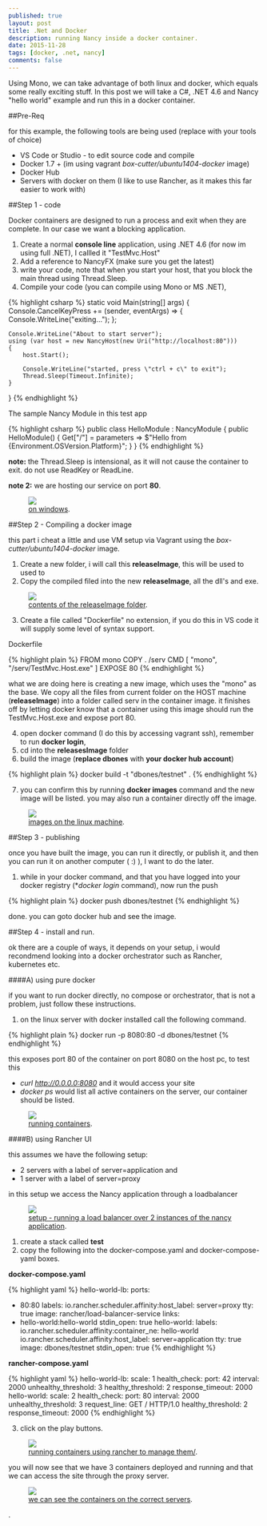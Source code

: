 ```yaml
---
published: true
layout: post
title: .Net and Docker
description: running Nancy inside a docker container.
date: 2015-11-28
tags: [docker, .net, nancy]
comments: false
---
```


Using Mono, we can take advantage of both linux and docker, which equals some really exciting stuff. In this post we will take a C#, .NET 4.6 and Nancy "hello world" example and run this in a docker container. 

##Pre-Req

for this example, the following tools are being used (replace with your tools of choice)

- VS Code or Studio - to edit source code and compile
- Docker 1.7 + (im using vagrant *box-cutter/ubuntu1404-docker* image)
- Docker Hub
- Servers with docker on them (I like to use Rancher, as it makes this far easier to work with)

##Step 1 - code

Docker containers are designed to run a process and exit when they are complete. In our case we want a blocking application.

1. Create a normal **console line** application, using .NET 4.6 (for now im using full .NET), I callled it "TestMvc.Host" 
2. Add a reference to NancyFX (make sure you get the latest)
3. write your code, note that when you start your host, that you block the main thread using Thread.Sleep.
4. Compile your code (you can compile using Mono or MS .NET),

{% highlight csharp %}
static void Main(string[] args)
{
    Console.CancelKeyPress += (sender, eventArgs) =>
    {
        Console.WriteLine("exiting...");
    };

    Console.WriteLine("About to start server");
    using (var host = new NancyHost(new Uri("http://localhost:80")))
    {
        host.Start();

        Console.WriteLine("started, press \"ctrl + c\" to exit");
        Thread.Sleep(Timeout.Infinite);
    }
}
{% endhighlight %}

The sample Nancy Module in this test app

{% highlight csharp %}
public class HelloModule : NancyModule
{
    public HelloModule()
    {
        Get["/"] = parameters => $"Hello from {Environment.OSVersion.Platform}";
    }
}
{% endhighlight %}

**note:** the Thread.Sleep is intensional, as it will not cause the container to exit. do not use ReadKey or ReadLine.

**note 2:** we are hosting our service on port **80**.

<figure>
	<a href="http://dbones.github.io/images/posts/2015/net-docker/onWindows.JPG"><img src="http://dbones.github.io/images/posts/2015/net-docker/onWindows.JPG"></img></a>
	<figcaption><a href="http://dbones.github.io/images/posts/2015/net-docker/onWindows.JPG" title="on windows">on windows</a>.</figcaption>
</figure>

##Step 2 - Compiling a docker image

this part i cheat a little and use VM setup via Vagrant using the *box-cutter/ubuntu1404-docker* image. 

1. Create a new folder, i will call this **releaseImage**, this will be used to used to 
2. Copy the compiled filed into the new **releaseImage**, all the dll's and exe.

<figure>
	<a href="http://dbones.github.io/images/posts/2015/net-docker/vmFolder.JPG"><img src="http://dbones.github.io/images/posts/2015/net-docker/vmFolder.JPG"></img></a>
	<figcaption><a href="http://dbones.github.io/images/posts/2015/net-docker/vmFolder.JPG" title="contents of the releaseImage folder">contents of the releaseImage folder</a>.</figcaption>
</figure>

3. Create a file called "Dockerfile" no extension, if you do this in VS code it will supply some level of syntax support.

Dockerfile

{% highlight plain %}
FROM mono
COPY . /serv
CMD [ "mono",  "/serv/TestMvc.Host.exe" ]
EXPOSE 80
{% endhighlight %}

what we are doing here is creating a new image, which uses the "mono" as the base. We copy all the files from current folder on the HOST machine (**releaseImage**) into a folder called serv in the container image. it finishes off by letting docker know that a container using this image should run the TestMvc.Host.exe and expose port 80.

4. open docker command (I do this by accessing vagrant ssh), remember to run **docker login**, 
5. cd into the **releasesImage** folder
6. build the image (**replace dbones** with **your docker hub account**)

{% highlight plain %}
docker build -t "dbones/testnet" .
{% endhighlight %}

7. you can confirm this by running **docker images** command and the new image will be listed. you may also run a container directly off the image.

<figure>
	<a href="http://dbones.github.io/images/posts/2015/net-docker/dockerImages.JPG"><img src="http://dbones.github.io/images/posts/2015/net-docker/dockerImages.JPG"></img></a>
	<figcaption><a href="http://dbones.github.io/images/posts/2015/net-docker/dockerImages.JPG" title="images on the linux machine">images on the linux machine</a>.</figcaption>
</figure>

##Step 3 - publishing 

once you have built the image, you can run it directly, or publish it, and then you can run it on another computer ( :) ), I want to do the later.

1. while in your docker command, and that you have logged into your docker registry (**docker login* command), now run the push

{% highlight plain %}
docker push dbones/testnet
{% endhighlight %}

done. you can goto docker hub and see the image.

##Step 4 - install and run.

ok there are a couple of ways, it depends on your setup, i would recondmend looking into a docker orchestrator such as Rancher, kubernetes etc. 

####A) using pure docker

if you want to run docker directly, no compose or orchestrator, that is not a problem, just follow these instructions.

1. on the linux server with docker installed call the following command.

{% highlight plain %}
docker run -p 8080:80 -d dbones/testnet
{% endhighlight %}

this exposes port 80 of the container on port 8080 on the host pc, 
to test this

- *curl http://0.0.0.0:8080* and it would access your site
- *docker ps* would list all active containers on the server, our container should be listed. 

<figure>
	<a href="http://dbones.github.io/images/posts/2015/net-docker/dockerProcesses.JPG"><img src="http://dbones.github.io/images/posts/2015/net-docker/dockerProcesses.JPG"></img></a>
	<figcaption><a href="http://dbones.github.io/images/posts/2015/net-docker/dockerProcesses.JPG" title="running containers">running containers</a>.</figcaption>
</figure>


####B) using Rancher UI

this assumes we have the following setup:
 
- 2 servers with a label of server=application and 
- 1 server with a label of server=proxy

in this setup we access the Nancy application through a loadbalancer

<figure>
	<a href="http://dbones.github.io/images/posts/2015/net-docker/setup.JPG"><img src="http://dbones.github.io/images/posts/2015/net-docker/setup.JPG"></img></a>
	<figcaption><a href="http://dbones.github.io/images/posts/2015/net-docker/setup.JPG" title="setup - running a load balancer over 2 instances of the nancy application">setup - running a load balancer over 2 instances of the nancy application</a>.</figcaption>
</figure>

1. create a stack called **test**
2. copy the following into the docker-compose.yaml and docker-compose-yaml boxes.

**docker-compose.yaml**

{% highlight yaml %}
hello-world-lb:
ports:
- 80:80
labels:
    io.rancher.scheduler.affinity:host_label: server=proxy
tty: true
image: rancher/load-balancer-service
links:
- hello-world:hello-world
stdin_open: true
hello-world:
labels:
    io.rancher.scheduler.affinity:container_ne: hello-world
    io.rancher.scheduler.affinity:host_label: server=application
tty: true
image: dbones/testnet
stdin_open: true
{% endhighlight %}

**rancher-compose.yaml**

{% highlight yaml %}
hello-world-lb:
scale: 1
health_check:
    port: 42
    interval: 2000
    unhealthy_threshold: 3
    healthy_threshold: 2
    response_timeout: 2000
hello-world:
scale: 2
health_check:
    port: 80
    interval: 2000
    unhealthy_threshold: 3
    request_line: GET / HTTP/1.0
    healthy_threshold: 2
    response_timeout: 2000
{% endhighlight %}

3. click on the play buttons.

<figure>
	<a href="http://dbones.github.io/images/posts/2015/net-docker/onRancher.JPG"><img src="http://dbones.github.io/images/posts/2015/net-docker/onRancher.JPG"></img></a>
	<figcaption><a href="http://dbones.github.io/images/posts/2015/net-docker/onRancher.JPG" title="running containers using rancher to manage them/">running containers using rancher to manage them/</a>.</figcaption>
</figure>

you will now see that we have 3 containers deployed and running and that we can access the site through the proxy server.

<figure>
	<a href="http://dbones.github.io/images/posts/2015/net-docker/rancherServers.JPG"><img src="http://dbones.github.io/images/posts/2015/net-docker/rancherServers.JPG"></img></a>
	<figcaption><a href="http://dbones.github.io/images/posts/2015/net-docker/rancherServers.JPG" title="we can see the containers on the correct servers">we can see the containers on the correct servers</a>.</figcaption>
</figure>

.